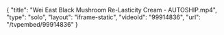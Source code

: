 {
    "title": "Wei East Black Mushroom Re-Lasticity Cream - AUTOSHIP.mp4",
    "type": "solo",
    "layout": "iframe-static",
    "videoId": "99914836",
    "url": "\/tvpembed\/99914836"
}